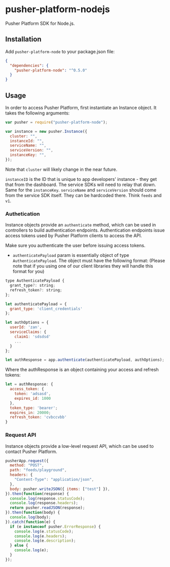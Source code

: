 # pusher-platform-nodejs

Pusher Platform SDK for Node.js.

## Installation

Add `pusher-platform-node` to your package.json file:

```json
{
  "dependencies": {
    "pusher-platform-node": "^0.5.0"
  }
}
```

## Usage

In order to access Pusher Platform, first instantiate an Instance object. 
It takes the following arguments:

```js
var pusher = require("pusher-platform-node");

var instance = new pusher.Instance({
  cluster: "",
  instanceId: "",
  serviceName: "",
  serviceVersion: "",
  instanceKey: "",
});
```
Note that `cluster` will likely change in the near future.

`instanceID` is the ID that is unique to app developers' instance - they get that from the dashboard. The service SDKs will need to relay that down. Same for the `instanceKey`.
`serviceName` and `serviceVersion` should come from the service SDK itself. They can be hardcoded there. Think `feeds` and `v1`.


### Authetication

Instance objects provide an `authenticate` method, which can be used in controllers
to build authentication endpoints. Authentication endpoints issue access tokens
used by Pusher Platform clients to access the API.

Make sure you authenticate the user before issuing access tokens.

- `authenticatePayload` param is essentially object of type `AuthenticatePayload`. The object must have the following format: (Please note that if you using one of our client libraries they will handle this format for you)

```js
type AuthenticatePayload {
  grant_type?: string;
  refresh_token?: string;
};
```

```js
let authenticatePayload = {
  grant_type: 'client_credentials'
};

let authOptions = {
  userId: 'zan',
  serviceClaims: {
    claim1: 'sdsdsd'
    ...
  }
};

let authResponse = app.authenticate(authenticatePayload, authOptions);
```

Where the authResponse is an object containing your access and refresh tokens:

```js
let = authResponse: {
  access_token: {
    token: 'adsasd',
    expires_id: 1000
  },
  token_type: 'bearer';
  expires_in: 20000;
  refresh_token: 'cvbccvbb'
}
```

### Request API

Instance objects provide a low-level request API, which can be used to contact Pusher Platform.

```js
pusherApp.request({
  method: "POST",
  path: "feeds/playground",
  headers: {
    "Content-Type": "application/json",
  },
  body: pusher.writeJSON({ items: ["test"] }),
}).then(function(response) {
  console.log(response.statusCode);
  console.log(response.headers);
  return pusher.readJSON(response);
}).then(function(body) {
  console.log(body);
}).catch(function(e) {
  if (e instanceof pusher.ErrorResponse) {
    console.log(e.statusCode);
    console.log(e.headers);
    console.log(e.description);
  } else {
    console.log(e);
  }
});
```
